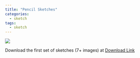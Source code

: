 ```yaml
---
title: "Pencil Sketches"
categories:
  - sketch
tags:
  - sketch
---
```



<img src="{{site.baseurl}}/assets/art/thumbnail/set-1-sketch-01.jpg">



Download the first set of sketches (7+ images) at  [ Download Link ](https://github.com/slabstech/connectingthedots/blob/master/assets/art/sketch/set1.zip)
